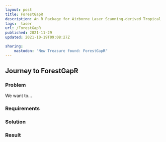 ```yaml
---
layout: post
title: ForestGapR
description: An R Package for Airborne Laser Scanning-derived Tropical Forest Gaps Analysis 
tags:  laser
url: /ForestGapR
published: 2021-11-29
updated: 2021-10-19T09:08:27Z

sharing:
    mastodon: "New Treasure found: ForestGapR"
---
```


## Journey to ForestGapR

### Problem

We want to... 

### Requirements

### Solution

### Result